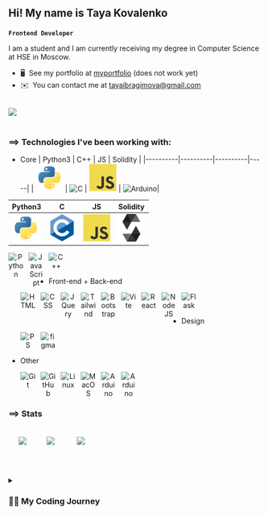 ## Hi! My name is Taya Kovalenko

**`Frontend Developer`**

I am a student and I am currently receiving my degree in Computer Science at HSE in Moscow.

* 🖥️  See my portfolio at [myportfolio](http://myportfolio.com) (does not work yet)
* ✉️  You can contact me at [tayaibragimova@gmail.com](mailto:tayaibragimova@gmail.com)

<br />
<a href="https://www.github.com/tkvlnko" target="_blank" rel="noreferrer"><img
src="https://img.shields.io/github/followers/tkvlnko?logo=github&style=for-the-badge&color=0891b2&labelColor=1c1917" /></a>

#

### ==> Technologies I've been working with:


* Core
| Python3 | C++ | JS | Solidity |
|----------|----------|----------|-----|
|  <img src="https://github.com/devicons/devicon/blob/master/icons/python/python-original.svg" title="Python"  alt="Python" width="55" height="55"/> |  <img src="https://cdn.jsdelivr.net/gh/devicons/devicon/icons/cplusplus/cplusplus-line.svg" title="C++"  alt="C" width="55" height="55"/> |  <img src="https://github.com/devicons/devicon/blob/master/icons/javascript/javascript-original.svg" title="JavaScript" alt="JavaScript" width="55" height="55"/> |  <img src="https://cdn.jsdelivr.net/gh/devicons/devicon/icons/arduino/arduino-original.svg" title="Arduino" alt="Arduino" width="55" height="55"/>|

| Python3 | C | JS | Solidity |
|----------|----------|----------|-----|
|  <img src="https://github.com/devicons/devicon/blob/master/icons/python/python-original.svg" title="Python"  alt="Python" width="55" height="55"/> |  <img src="https://github.com/devicons/devicon/blob/master/icons/c/c-original.svg" title="C"  alt="C" width="55" height="55"/> |  <img src="https://github.com/devicons/devicon/blob/master/icons/javascript/javascript-original.svg" title="JavaScript" alt="JavaScript" width="55" height="55"/> |  <img src="https://github.com/devicons/devicon/blob/master/icons/solidity/solidity-original.svg" title="Solidity" alt="Solidity" width="55" height="55"/>|

  
  <p align="center">
    <img align="left" alt="Python" width="30px" style="padding-right:10px;" src="https://cdn.jsdelivr.net/gh/devicons/devicon/icons/python/python-original.svg" />
    <img align="left" alt="JavaScript" width="30px" style="padding-right:10px;" src="https://cdn.jsdelivr.net/gh/devicons/devicon/icons/javascript/javascript-plain.svg" />
    <img align="left" alt="C++" width="30px" style="padding-right:10px;" src="https://cdn.jsdelivr.net/gh/devicons/devicon/icons/cplusplus/cplusplus-line.svg" />
    
  </p>
<br /><br />



* Front-end + Back-end
  <p align="center">
    <img align="left" alt="HTML" width="30px" style="padding-right:10px;" src="https://cdn.jsdelivr.net/gh/devicons/devicon/icons/html5/html5-plain.svg" />
    <img align="left" alt="CSS" width="30px" style="padding-right:10px;" src="https://cdn.jsdelivr.net/gh/devicons/devicon/icons/css3/css3-plain.svg" />
    <img align="left" alt="JQuery" width="30px" style="padding-right:10px;" src="https://cdn.jsdelivr.net/gh/devicons/devicon/icons/jquery/jquery-original.svg" />
    <img align="left" alt="Tailwind" width="30px" style="padding-right:10px;" src="https://cdn.jsdelivr.net/gh/devicons/devicon/icons/tailwindcss/tailwindcss-plain.svg" />
    <img align="left" alt="Bootstrap" width="30px" style="padding-right:10px;" src="https://cdn.jsdelivr.net/gh/devicons/devicon/icons/bootstrap/bootstrap-original.svg" />
    <img align="left" alt="Vite" width="30px" style="padding-right:10px;" src="https://raw.githubusercontent.com/danielcranney/readme-generator/main/public/icons/skills/vite-colored.svg" />
    <img align="left" alt="React" width="30px" style="padding-right:10px;" src="https://cdn.jsdelivr.net/gh/devicons/devicon/icons/react/react-original.svg" />
    <img align="left" alt="NodeJS" width="30px" style="padding-right:10px;" src="https://cdn.jsdelivr.net/gh/devicons/devicon/icons/nodejs/nodejs-original.svg" />
    <img align="left" alt="Flask" width="30px" style="padding-right:10px;" src="https://cdn.jsdelivr.net/gh/devicons/devicon/icons/flask/flask-original.svg" />

  </p>
<br /><br />
  

* Design
  <p align="center">
    <img align="left" alt="PS" width="30px" style="padding-right:10px;" src="https://cdn.jsdelivr.net/gh/devicons/devicon/icons/photoshop/photoshop-line.svg" />
    <img align="left" alt="figma" width="30px" style="padding-right:10px;" src="https://cdn.jsdelivr.net/gh/devicons/devicon/icons/figma/figma-original.svg" />
  </p>
<br /><br />


* Other
  <p align="center">
    <img align="left" alt="Git" width="30px" style="padding-right:10px;" src="https://cdn.jsdelivr.net/gh/devicons/devicon/icons/git/git-original.svg" />
    <img align="left" alt="GitHub" width="30px" style="padding-right:10px;" src="https://cdn.jsdelivr.net/gh/devicons/devicon/icons/github/github-original.svg" />
    <img align="left" alt="Linux" width="30px" style="padding-right:10px;" src="https://cdn.jsdelivr.net/gh/devicons/devicon/icons/linux/linux-original.svg" />
    <img align="left" alt="MacOS" width="30px" style="padding-right:10px;" src="https://upload.wikimedia.org/wikipedia/commons/2/22/MacOS_logo_%282017%29.svg" />
    <img align="left" alt="Arduino" width="30px" style="padding-right:10px;" src="https://cdn.jsdelivr.net/gh/devicons/devicon/icons/processing/processing-original.svg" />
    <img align="left" alt="Arduino" width="30px" style="padding-right:10px;" src="https://cdn.jsdelivr.net/gh/devicons/devicon/icons/arduino/arduino-original.svg" />
  </p>
<br /><br />


#

### ==> Stats

<img style="margin:10px; padding:10px;" align="left" src="https://github-readme-stats.vercel.app/api?username=tkvlnko&show_icons=true&theme=tokyonight"/>
<img style="margin:10px; padding:10px;" src="https://github-readme-stats.vercel.app/api/top-langs/?username=tkvlnko&theme=tokyonight&hide_progress=true"/>
<img style="margin:10px; padding:10px;" src="https://github-readme-streak-stats.herokuapp.com?user=tkvlnko&theme=tokyonight"/>




#

<details>
 <summary><h3>👨‍💻 My Coding Journey</h3></summary>
   I started my coding journey as a naive computer science student with a passion to learn everything I could about this programming world - code, unix, linux, theory.

[website]: https://tkvlnko.com
[telegram]: t.me/tkvlnko

